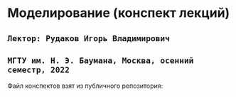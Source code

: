 # Моделирование (конспект лекций)

## `Лектор: Рудаков Игорь Владимирович `

## `МГТУ им. Н. Э. Баумана, Москва, осенний семестр, 2022`



Файл конспектов взят из публичного репозитория: 

[Лекции 2019]: https://github.com/Winterpuma/bmstu_MR/tree/main/exam/lecturesCustom

